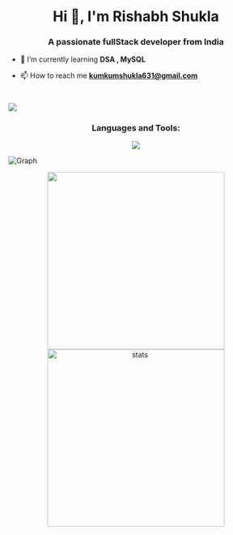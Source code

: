 <h1 align="center">Hi 👋, I'm Rishabh Shukla</h1>
<h3 align="center">A passionate fullStack developer from India</h3>

- 🌱 I’m currently learning **DSA , MySQL**

- 📫 How to reach me **kumkumshukla631@gmail.com**

#
[GitHub Profile Views Counter]: https://github.com/rishabh02dev/github-profile-views-counter


![](https://github.com/PulkitSinghDev/PulkitSinghDev/blob/main/footer.png)





<h3 align="center">Languages and Tools:</h3>
<p align="center">
<img src="https://skillicons.dev/icons?i=postman,cpp,python,html,css,js,figma,nodejs,express,pug,mongodb,php" >
</p>

<p> <img align="center" src="https://github-readme-activity-graph.cyclic.app/graph?username=rishabh02dev&bg_color=050505&color=a694ff&line=9f85ff&point=00ff1e&area=true&hide_border=true" alt="Graph" /></p>



<div align='center' width="6rem">
    <img  width="350px" src= "https://github-readme-stats.vercel.app/api/top-langs/?username=rishabh02dev&theme=jolly&layout=compact&langs_count=10&hide=html"/>
<!--     <img  width="300px" height="150px" src="https://github-readme-stats.vercel.app/api?username=rishabh02dev&theme=jolly&show_icons=true"/> -->
    <img  width="350px"   src="https://github-readme-streak-stats.herokuapp.com?user=rishabh02dev&theme=jolly&border_radius=5" alt= "stats"/>
</div>






